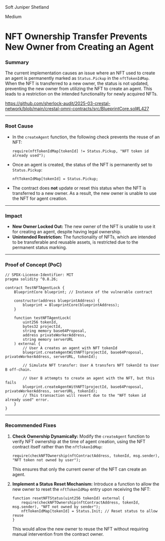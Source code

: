 Soft Juniper Shetland

Medium

# NFT Ownership Transfer Prevents New Owner from Creating an Agent

### **Summary**  
The current implementation causes an issue where an NFT used to create an agent is permanently marked as `Status.Pickup` in the `nftTokenIdMap`. When the NFT is transferred to a new owner, the status is not updated, preventing the new owner from utilizing the NFT to create an agent. This leads to a restriction on the intended functionality for newly acquired NFTs.


https://github.com/sherlock-audit/2025-03-crestal-network/blob/main/crestal-omni-contracts/src/BlueprintCore.sol#L427

---

### **Root Cause**  
- In the `createAgent` function, the following check prevents the reuse of an NFT:
  ```solidity
  require(nftTokenIdMap[tokenId] != Status.Pickup, "NFT token id already used");
  ```
- Once an agent is created, the status of the NFT is permanently set to `Status.Pickup`:
  ```solidity
  nftTokenIdMap[tokenId] = Status.Pickup;
  ```
- The contract does **not** update or reset this status when the NFT is transferred to a new owner. As a result, the new owner is unable to use the NFT for agent creation.

---

### **Impact**  
- **New Owner Locked Out:** The new owner of the NFT is unable to use it for creating an agent, despite having legal ownership.
- **Unintended Restriction:** The functionality of NFTs, which are intended to be transferable and reusable assets, is restricted due to the permanent status marking.

---

### **Proof of Concept (PoC)**  
```solidity
// SPDX-License-Identifier: MIT
pragma solidity ^0.8.26;

contract TestNFTAgentLock {
    BlueprintCore blueprint; // Instance of the vulnerable contract

    constructor(address blueprintAddress) {
        blueprint = BlueprintCore(blueprintAddress);
    }

    function testNFTAgentLock(
        uint256 tokenId,
        bytes32 projectId,
        string memory base64Proposal,
        address privateWorkerAddress,
        string memory serverURL
    ) external {
        // User A creates an agent with NFT tokenId
        blueprint.createAgentWithNFT(projectId, base64Proposal, privateWorkerAddress, serverURL, tokenId);

        // Simulate NFT transfer: User A transfers NFT tokenId to User B off-chain.

        // User B attempts to create an agent with the NFT, but this fails
        blueprint.createAgentWithNFT(projectId, base64Proposal, privateWorkerAddress, serverURL, tokenId);
        // This transaction will revert due to the "NFT token id already used" error.
    }
}
```

---

### **Recommended Fixes**  
1. **Check Ownership Dynamically:** Modify the `createAgent` function to verify NFT ownership at the time of agent creation, using the NFT contract itself rather than the `nftTokenIdMap`:
   ```solidity
   require(checkNFTOwnership(nftContractAddress, tokenId, msg.sender), "NFT token not owned by user");
   ```
   This ensures that only the current owner of the NFT can create an agent.

2. **Implement a Status Reset Mechanism:** Introduce a function to allow the new owner to reset the `nftTokenIdMap` entry upon receiving the NFT:
   ```solidity
   function resetNFTStatus(uint256 tokenId) external {
       require(checkNFTOwnership(nftContractAddress, tokenId, msg.sender), "NFT not owned by sender");
       nftTokenIdMap[tokenId] = Status.Init; // Reset status to allow reuse
   }
   ```
   This would allow the new owner to reuse the NFT without requiring manual intervention from the contract owner.
